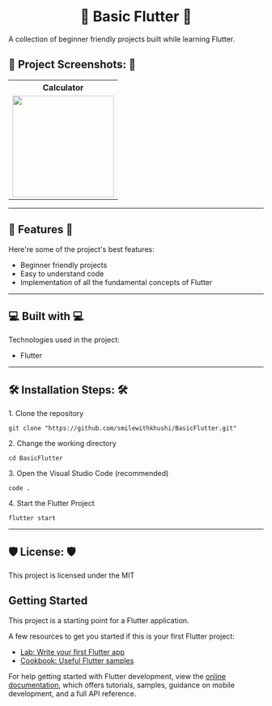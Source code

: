 <h1 align="center" id="title"> 📲 Basic Flutter 📲</h1>

<p id="description">A collection of beginner friendly projects built while learning Flutter.</p>

<h2>📸 Project Screenshots: 📸</h2>

<table>
  <tr>
    <th> Calculator </th>
   
  </tr>
  <tr>
    <td> <img src="https://github.com/smilewithkhushi/BasicFlutter/assets/102166679/a5af7af1-ac9c-4b93-b578-fccd4de94c34" width=200></td>
  
  </tr>
</table>


<hr>

<h2>🧐 Features 🧐</h2>

Here're some of the project's best features:

*   Beginner friendly projects
*   Easy to understand code
*   Implementation of all the fundamental concepts of Flutter

  
<hr>
  
<h2>💻 Built with 💻</h2>

Technologies used in the project:

*   Flutter


<hr>


<h2>🛠️ Installation Steps: 🛠️</h2>

<p>1. Clone the repository</p>

```
git clone "https://github.com/smilewithkhushi/BasicFlutter.git"
```

<p>2. Change the working directory</p>

```
cd BasicFlutter
```

<p>3. Open the Visual Studio Code (recommended)</p>

```
code .
```

<p>4. Start the Flutter Project</p>

```
flutter start
```

<hr>
  
<h2>🛡️ License: 🛡️ </h2>

This project is licensed under the MIT


## Getting Started

This project is a starting point for a Flutter application.

A few resources to get you started if this is your first Flutter project:

- [Lab: Write your first Flutter app](https://docs.flutter.dev/get-started/codelab)
- [Cookbook: Useful Flutter samples](https://docs.flutter.dev/cookbook)

For help getting started with Flutter development, view the
[online documentation](https://docs.flutter.dev/), which offers tutorials,
samples, guidance on mobile development, and a full API reference.
